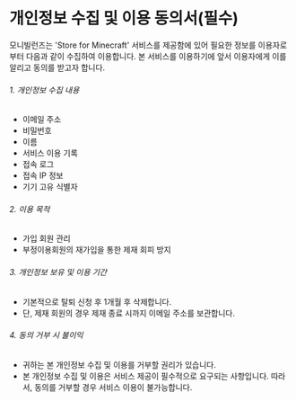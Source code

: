 # 개인정보 수집 및 이용 동의서(필수)

모니빌런즈는 'Store for Minecraft' 서비스를 제공함에 있어 필요한 정보를 이용자로부터 다음과 같이 수집하여 이용합니다. 본 서비스를 이용하기에 앞서 이용자에게 이를 알리고 동의를 받고자 합니다.



###### 1. 개인정보 수집 내용

- 이메일 주소
- 비밀번호
- 이름
- 서비스 이용 기록
- 접속 로그
- 접속 IP 정보
- 기기 고유 식별자

###### 2. 이용 목적

- 가입 회원 관리
- 부정이용회원의 재가입을 통한 제재 회피 방지

###### 3. 개인정보 보유 및 이용 기간

- 기본적으로 탈퇴 신청 후 1개월 후 삭제합니다.
- 단, 제재 회원의 경우 제재 종료 시까지 이메일 주소를 보관합니다.

###### 4. 동의 거부 시 불이익

- 귀하는 본 개인정보 수집 및 이용를 거부할 권리가 있습니다. 
- 본 개인정보 수집 및 이용은 서비스 제공이 필수적으로 요구되는 사항입니다. 따라서, 동의를 거부할 경우 서비스 이용이 불가능합니다.